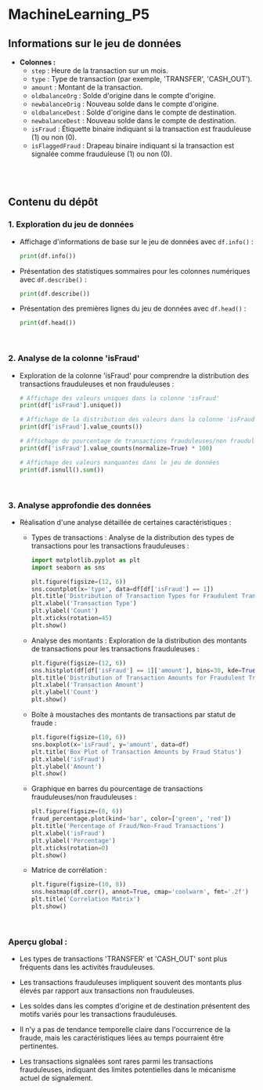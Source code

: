 # MachineLearning_P5

## Informations sur le jeu de données

- **Colonnes :**
  - `step` : Heure de la transaction sur un mois.
  - `type` : Type de transaction (par exemple, 'TRANSFER', 'CASH_OUT').
  - `amount` : Montant de la transaction.
  - `oldbalanceOrg` : Solde d'origine dans le compte d'origine.
  - `newbalanceOrig` : Nouveau solde dans le compte d'origine.
  - `oldbalanceDest` : Solde d'origine dans le compte de destination.
  - `newbalanceDest` : Nouveau solde dans le compte de destination.
  - `isFraud` : Étiquette binaire indiquant si la transaction est frauduleuse (1) ou non (0).
  - `isFlaggedFraud` : Drapeau binaire indiquant si la transaction est signalée comme frauduleuse (1) ou non (0).

<br><br>

## Contenu du dépôt

### 1. Exploration du jeu de données

- Affichage d'informations de base sur le jeu de données avec `df.info()` :

    ```python
    print(df.info())
    ```

- Présentation des statistiques sommaires pour les colonnes numériques avec `df.describe()` :

    ```python
    print(df.describe())
    ```

- Présentation des premières lignes du jeu de données avec `df.head()` :

    ```python
    print(df.head())
    ```

<br>

### 2. Analyse de la colonne 'isFraud'

- Exploration de la colonne 'isFraud' pour comprendre la distribution des transactions frauduleuses et non frauduleuses :

    ```python
    # Affichage des valeurs uniques dans la colonne 'isFraud'
    print(df['isFraud'].unique())

    # Affichage de la distribution des valeurs dans la colonne 'isFraud'
    print(df['isFraud'].value_counts())

    # Affichage du pourcentage de transactions frauduleuses/non frauduleuses
    print(df['isFraud'].value_counts(normalize=True) * 100)

    # Affichage des valeurs manquantes dans le jeu de données
    print(df.isnull().sum())
    ```

<br>

### 3. Analyse approfondie des données

- Réalisation d'une analyse détaillée de certaines caractéristiques :

  - Types de transactions : Analyse de la distribution des types de transactions pour les transactions frauduleuses :

    ```python
    import matplotlib.pyplot as plt
    import seaborn as sns

    plt.figure(figsize=(12, 6))
    sns.countplot(x='type', data=df[df['isFraud'] == 1])
    plt.title('Distribution of Transaction Types for Fraudulent Transactions')
    plt.xlabel('Transaction Type')
    plt.ylabel('Count')
    plt.xticks(rotation=45)
    plt.show()
    ```

  - Analyse des montants : Exploration de la distribution des montants de transactions pour les transactions frauduleuses :

    ```python
    plt.figure(figsize=(12, 6))
    sns.histplot(df[df['isFraud'] == 1]['amount'], bins=30, kde=True)
    plt.title('Distribution of Transaction Amounts for Fraudulent Transactions')
    plt.xlabel('Transaction Amount')
    plt.ylabel('Count')
    plt.show()
    ```

  - Boîte à moustaches des montants de transactions par statut de fraude :

    ```python
    plt.figure(figsize=(10, 6))
    sns.boxplot(x='isFraud', y='amount', data=df)
    plt.title('Box Plot of Transaction Amounts by Fraud Status')
    plt.xlabel('isFraud')
    plt.ylabel('Amount')
    plt.show()
    ```

  - Graphique en barres du pourcentage de transactions frauduleuses/non frauduleuses :

    ```python
    plt.figure(figsize=(8, 6))
    fraud_percentage.plot(kind='bar', color=['green', 'red'])
    plt.title('Percentage of Fraud/Non-Fraud Transactions')
    plt.xlabel('isFraud')
    plt.ylabel('Percentage')
    plt.xticks(rotation=0)
    plt.show()
    ```

  - Matrice de corrélation :

    ```python
    plt.figure(figsize=(10, 8))
    sns.heatmap(df.corr(), annot=True, cmap='coolwarm', fmt='.2f')
    plt.title('Correlation Matrix')
    plt.show()
    ```
<br>

### Aperçu global :
	
- Les types de transactions 'TRANSFER' et 'CASH_OUT' sont plus fréquents dans les activités frauduleuses.
	
- Les transactions frauduleuses impliquent souvent des montants plus élevés par rapport aux transactions non frauduleuses.
	
- Les soldes dans les comptes d'origine et de destination présentent des motifs variés pour les transactions frauduleuses.
	
- Il n'y a pas de tendance temporelle claire dans l'occurrence de la fraude, mais les caractéristiques liées au temps pourraient être pertinentes.
	
- Les transactions signalées sont rares parmi les transactions frauduleuses, indiquant des limites potentielles dans le mécanisme actuel de signalement.
